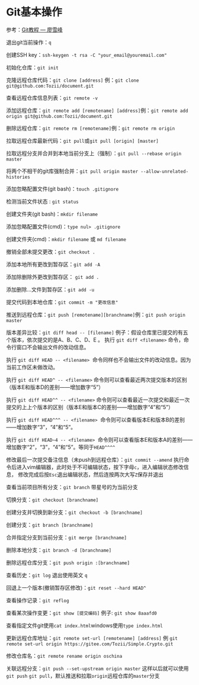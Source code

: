 # Git基本操作

参考：[Git教程 — 廖雪峰](https://www.liaoxuefeng.com/wiki/0013739516305929606dd18361248578c67b8067c8c017b000)

退出git当前操作：`q`

创建SSH key：`ssh-keygen -t rsa -C "your_email@youremail.com"`

初始化仓库：`git init`

克隆远程仓库代码：`git clone [address]` 例：`git clone git@github.com:Tozii/document.git`

查看远程仓库信息列表：`git remote -v`

添加远程仓库：`git remote add [remotename] [address]`例：`git remote add origin git@github.com:Tozii/document.git`

删除远程仓库：`git remote rm [remotename]`例：`git remote rm origin`

拉取远程仓库最新代码：`git pull`或`git pull [origin] [master]`

拉取远程分支并合并到本地当前分支上（强制）：`git pull --rebase origin master`

将两个不相干的git库强制合并：`git pull origin master --allow-unrelated-histories`

添加忽略配置文件(git bash)：`touch .gitignore`

检测当前文件状态 : `git status`

创建文件夹(git bash)：`mkdir filename`

添加忽略配置文件(cmd)：`type nul> .gitignore`

创建文件夹(cmd)：`mkdir filename` 或 `md filename`

撤销全部未提交更改：`git checkout .`

添加本地所有更改到暂存区：`git add -A`

添加除删除外更改到暂存区： `git add .`

添加删除...文件到暂存区：`git add -u`

提交代码到本地仓库：`git commit -m "更改信息"`

推送到远程仓库：`git push [remotename][branchname]`例：`git push origin master`

版本差异比较：`git diff head -- [filename]`
例子：假设仓库里已提交的有五个版本，依次提交的是A、B、C、D、E 。
执行 `git diff <filename>` 命令，命令行窗口不会输出文件的改动信息。

执行 `git diff HEAD -- <filename>`  命令同样也不会输出文件的改动信息。因为当前工作区未做改动。

执行 `git diff HEAD^ -- <filename>`  命令则可以查看最近两次提交版本的区别（版本E和版本D的差别——增加数字“5”）

执行 `git diff HEAD^^ -- <filename>` 命令则可以查看最近一次提交和最近一次提交的上上个版本的区别（版本E和版本C的差别——增加数字“4”和“5”）

执行 `git diff HEAD^^^ -- <filename>`  命令则可以查看版本E和版本B的差别——增加数字“3”，“4”和“5”。

执行 `git diff HEAD~4 -- <filename>`  命令则可以查看版本E和版本A的差别——增加数字“2”，“3”，“4”和“5”。等同于`HEAD^^^^`

修改最后一次提交备注信息（未push到远程仓库）：`git commit --amend` 执行命令后进入vim编辑器，此时处于不可编辑状态，按下字母`c`，进入编辑状态修改信息，
修改完成后按`Esc`退出编辑状态，然后连按两次大写`Z`保存并退出

查看当前项目所有分支：`git branch` 带星号的为当前分支

切换分支：`git checkout [branchname]`

创建分支并切换到新分支：`git checkout -b [branchname]`

创建分支：`git branch [branchname]`

合并指定分支到当前分支：`git merge [branchname]`

删除本地分支：`git branch -d [branchname]`

删除远程仓库分支：`git push origin :[branchname]`

查看历史：`git log` 退出使用英文 `q`

回退上一个版本(撤销暂存区修改)：`git reset --hard HEAD^`

查看操作记录：`git reflog`

查看某次操作变更：`git show [提交编码]` 例子: `git show 8aaafd0`

查看指定文件git使用`cat index.html`windows使用`type index.html`

更新远程仓库地址：`git remote set-url [remotename] [address]` 例 `git remote set-url origin https://gitee.com/Tozii/Simple.Crypto.git`

修改仓库名：`git remote rename origin oschina`

关联远程分支：`git push --set-upstream origin master` 这样以后就可以使用`git push` `git pull`，默认推送和拉取`origin`远程仓库的`master`分支 
